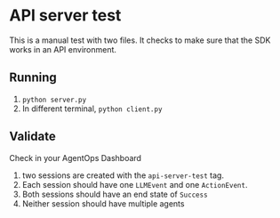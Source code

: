 # API server test
This is a manual test with two files. It checks to make sure that the SDK works in an API environment.

## Running
1. `python server.py`
2. In different terminal, `python client.py`

## Validate
Check in your AgentOps Dashboard 

1. two sessions are created with the `api-server-test` tag.
2. Each session should have one `LLMEvent` and one `ActionEvent`.
3. Both sessions should have an end state of `Success`
4. Neither session should have multiple agents